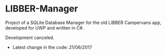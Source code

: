 # LIBBER-Manager
Project of a SQLite Database Manager for the old LIBBER Campervans app, developed for UWP and written in C#.  

Development canceled.


* Latest change in the code: 21/06/2017
